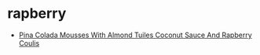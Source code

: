 # rapberry

 * [Pina Colada Mousses With Almond Tuiles Coconut Sauce And Rapberry Coulis](../../index/p/pina-colada-mousses-with-almond-tuiles-coconut-sauce-and-rapberry-coulis-101449.json)
